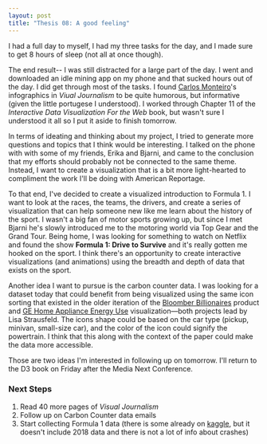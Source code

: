 ```yaml
---
layout: post
title: "Thesis 08: A good feeling"
---
```

I had a full day to myself, I had my three tasks for the day, and I made sure to get 8 hours of sleep (not all at once though).

The end result-- I was still distracted for a large part of the day. I went and downloaded an idle mining app on my phone and that sucked hours out of the day. I did get through most of the tasks. I found [Carlos Monteiro](http://visualoop.com/blog/2707/portfolio-of-the-week-carlos-monteiro)'s infographics in *Viual Journalism* to be quite humorous, but informative (given the little portugese I understood). I worked through Chapter 11 of the *Interactive Data Visualization For the Web* book, but wasn't sure I understood it all so I put it aside to finish tomorrow. 

In terms of ideating and thinking about my project, I tried to generate more questions and topics that I think would be interesting. I talked on the phone with with some of my friends, Erika and Bjarni, and came to the conclusion that my efforts should probably not be connected to the same theme. Instead, I want to create a visualization that is a bit more light-hearted to compliment the work I'll be doing with American Reportage.

To that end, I've decided to create a visualized introduction to Formula 1. I want to look at the races, the teams, the drivers, and create a series of visualization that can help someone new like me learn about the history of the sport. I wasn't a big fan of motor sports growing up, but since I met Bjarni he's slowly introduced me to the motoring world via Top Gear and the Grand Tour. Being home, I was looking for something to watch on Netflix and found the show **Formula 1: Drive to Survive** and it's really gotten me hooked on the sport. I think there's an opportunity to create interactive visualizations (and animations) using the breadth and depth of data that exists on the sport.

Another idea I want to pursue is the carbon counter data. I was looking for a dataset today that could benefit from being visualized using the same icon sorting that existed in the older iteration of the [Bloomber Billionaires](https://informationart.com/projects/bloomberg-billionaires) product and [GE Home Appliance Energy Use](https://informationart.com/projects/cravath) visualization—both projects lead by Lisa Strausfeld. The icons shape could be based on the car type (pickup, minivan, small-size car), and the color of the icon could signify the powertrain. I think that this along with the context of the paper could make the data more accessible.

Those are two ideas I'm interested in following up on tomorrow. I'll return to the D3 book on Friday after the Media Next Conference.

### Next Steps

1. Read 40 more pages of *Visual Journalism*
1. Follow up on Carbon Counter data emails
1. Start collecting Formula 1 data (there is some already on [kaggle](https://www.kaggle.com/cjgdev/formula-1-race-data-19502017#drivers.csv), but it doesn't include 2018 data and there is not a lot of info about crashes)
